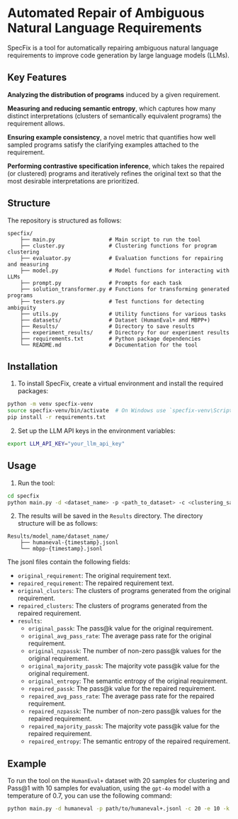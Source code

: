 # Automated Repair of Ambiguous Natural Language Requirements

SpecFix is a tool for automatically repairing ambiguous natural language requirements to improve code generation by large language models (LLMs).

## Key Features
**Analyzing the distribution of programs** induced by a given requirement.

**Measuring and reducing semantic entropy**, which captures how many distinct interpretations (clusters of semantically equivalent programs) the requirement allows.

**Ensuring example consistency**, a novel metric that quantifies how well sampled programs satisfy the clarifying examples attached to the requirement.

**Performing contrastive specification inference**, which takes the repaired (or clustered) programs and iteratively refines the original text so that the most desirable interpretations are prioritized.

## Structure
The repository is structured as follows:
```
specfix/
    ├── main.py                 # Main script to run the tool
    ├── cluster.py              # Clustering functions for program clustering
    ├── evaluator.py            # Evaluation functions for repairing and measuring 
    ├── model.py                # Model functions for interacting with LLMs
    ├── prompt.py               # Prompts for each task
    ├── solution_transformer.py # Functions for transforming generated programs
    ├── testers.py              # Test functions for detecting ambiguity
    ├── utils.py                # Utility functions for various tasks
    ├── datasets/               # Dataset (HumanEval+ and MBPP+)
    ├── Results/                # Directory to save results
    ├── experiment_results/     # Directory for our experiment results
    ├── requirements.txt        # Python package dependencies
    └── README.md               # Documentation for the tool
```

## Installation
1. To install SpecFix, create a virtual environment and install the required packages:

```bash
python -m venv specfix-venv
source specfix-venv/bin/activate  # On Windows use `specfix-venv\Scripts\activate`
pip install -r requirements.txt
```

2. Set up the LLM API keys in the environment variables:
```bash
export LLM_API_KEY="your_llm_api_key"
```

## Usage
1. Run the tool:
```bash
cd specfix
python main.py -d <dataset_name> -p <path_to_dataset> -c <clustering_sample_size> -e <evaluation_sample_size> -k <pass@k_value> -m <model_name> -t <temperature>
```

2. The results will be saved in the `Results` directory. The directory structure will be as follows:
```
Results/model_name/dataset_name/
    ├── humaneval-{timestamp}.jsonl
    └── mbpp-{timestamp}.jsonl
```
The jsonl files contain the following fields:
- `original_requirement`: The original requirement text.
- `repaired_requirement`: The repaired requirement text.
- `original_clusters`: The clusters of programs generated from the original requirement.
- `repaired_clusters`: The clusters of programs generated from the repaired requirement.
- `results`: 
  - `original_passk`: The pass@k value for the original requirement.
  - `original_avg_pass_rate`: The average pass rate for the original requirement.
  - `original_nzpassk`: The number of non-zero pass@k values for the original requirement.
  - `original_majority_passk`: The majority vote pass@k value for the original requirement.
  - `original_entropy`: The semantic entropy of the original requirement.
  - `repaired_passk`: The pass@k value for the repaired requirement.
  - `repaired_avg_pass_rate`: The average pass rate for the repaired requirement.
  - `repaired_nzpassk`: The number of non-zero pass@k values for the repaired requirement.
  - `repaired_majority_passk`: The majority vote pass@k value for the repaired requirement.
  - `repaired_entropy`: The semantic entropy of the repaired requirement.

## Example
To run the tool on the `HumanEval+` dataset with 20 samples for clustering and Pass@1 with 10 samples for evaluation, using the `gpt-4o` model with a temperature of 0.7, you can use the following command:

```bash
python main.py -d humaneval -p path/to/humaneval+.jsonl -c 20 -e 10 -k 1 -m gpt-4o -t 0.7
```
